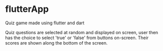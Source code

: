 # flutterApp
Quiz game made using flutter and dart

Quiz questions are selected at random and displayed on screen, user then has the choice to select 'true' or 'false' from buttons on-screen. Their scores are shown along the bottom of the screen.
